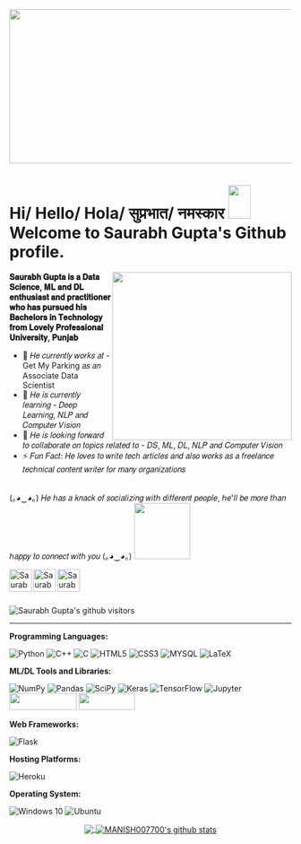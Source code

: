 <img src="https://user-images.githubusercontent.com/44601120/120538535-4450ee80-c404-11eb-945d-35737d9abba0.gif" height="275" width="1000">

<h1>Hi/ Hello/ Hola/ सुप्रभात/ नमस्कार <img src="https://media.giphy.com/media/QX1OLGwOdE2X5kjn9w/giphy.gif" height="60" width="40"><br> 
 Welcome to Saurabh Gupta's Github profile.</h1>
 
<img align='right' src="https://media.giphy.com/media/HEPwfdu6T6svpPE1eN/giphy.gif" height="300" width="320">

**𝐒𝐚𝐮𝐫𝐚𝐛𝐡 𝐆𝐮𝐩𝐭𝐚 𝐢𝐬 𝐚 𝐃𝐚𝐭𝐚 𝐒𝐜𝐢𝐞𝐧𝐜𝐞, 𝐌𝐋 𝐚𝐧𝐝 𝐃𝐋 𝐞𝐧𝐭𝐡𝐮𝐬𝐢𝐚𝐬𝐭 𝐚𝐧𝐝 𝐩𝐫𝐚𝐜𝐭𝐢𝐭𝐢𝐨𝐧𝐞𝐫 𝐰𝐡𝐨 𝐡𝐚𝐬 𝐩𝐮𝐫𝐬𝐮𝐞𝐝 𝐡𝐢𝐬 𝐁𝐚𝐜𝐡𝐞𝐥𝐨𝐫𝐬 𝐢𝐧 𝐓𝐞𝐜𝐡𝐧𝐨𝐥𝐨𝐠𝐲 𝐟𝐫𝐨𝐦 𝐋𝐨𝐯𝐞𝐥𝐲 𝐏𝐫𝐨𝐟𝐞𝐬𝐬𝐢𝐨𝐧𝐚𝐥 𝐔𝐧𝐢𝐯𝐞𝐫𝐬𝐢𝐭𝐲, 𝐏𝐮𝐧𝐣𝐚𝐛**

- 🔭 𝐻𝑒 𝑐𝑢𝑟𝑟𝑒𝑛𝑡𝑙𝑦 𝑤𝑜𝑟𝑘𝑠 𝑎𝑡 - Get My Parking 𝑎𝑠 𝑎𝑛 Associate Data Scientist
- 🌱 𝐻𝑒 𝑖𝑠 𝑐𝑢𝑟𝑟𝑒𝑛𝑡𝑙𝑦 𝑙𝑒𝑎𝑟𝑛𝑖𝑛𝑔 - 𝐷𝑒𝑒𝑝 𝐿𝑒𝑎𝑟𝑛𝑖𝑛𝑔, 𝑁𝐿𝑃 𝑎𝑛𝑑 𝐶𝑜𝑚𝑝𝑢𝑡𝑒𝑟 𝑉𝑖𝑠𝑖𝑜𝑛
- 👯 𝐻𝑒 𝑖𝑠 𝑙𝑜𝑜𝑘𝑖𝑛𝑔 𝑓𝑜𝑟𝑤𝑎𝑟𝑑 𝑡𝑜 𝑐𝑜𝑙𝑙𝑎𝑏𝑜𝑟𝑎𝑡𝑒 𝑜𝑛 𝑡𝑜𝑝𝑖𝑐𝑠 𝑟𝑒𝑙𝑎𝑡𝑒𝑑 𝑡𝑜 - 𝐷𝑆, 𝑀𝐿, 𝐷𝐿, 𝑁𝐿𝑃 𝑎𝑛𝑑 𝐶𝑜𝑚𝑝𝑢𝑡𝑒𝑟 𝑉𝑖𝑠𝑖𝑜𝑛
- ⚡ 𝐹𝑢𝑛 𝐹𝑎𝑐𝑡: 𝐻𝑒 𝑙𝑜𝑣𝑒𝑠 𝑡𝑜 𝑤𝑟𝑖𝑡𝑒 𝑡𝑒𝑐ℎ 𝑎𝑟𝑡𝑖𝑐𝑙𝑒𝑠 𝑎𝑛𝑑 𝑎𝑙𝑠𝑜 𝑤𝑜𝑟𝑘𝑠 𝑎𝑠 𝑎 𝑓𝑟𝑒𝑒𝑙𝑎𝑛𝑐𝑒 𝑡𝑒𝑐ℎ𝑛𝑖𝑐𝑎𝑙 𝑐𝑜𝑛𝑡𝑒𝑛𝑡 𝑤𝑟𝑖𝑡𝑒𝑟 𝑓𝑜𝑟 𝑚𝑎𝑛𝑦 𝑜𝑟𝑔𝑎𝑛𝑖𝑧𝑎𝑡𝑖𝑜𝑛𝑠


<br>
(｡◕‿◕｡) 𝐻𝑒 ℎ𝑎𝑠 𝑎 𝑘𝑛𝑎𝑐𝑘 𝑜𝑓 𝑠𝑜𝑐𝑖𝑎𝑙𝑖𝑧𝑖𝑛𝑔 𝑤𝑖𝑡ℎ 𝑑𝑖𝑓𝑓𝑒𝑟𝑒𝑛𝑡 𝑝𝑒𝑜𝑝𝑙𝑒, ℎ𝑒'𝑙𝑙 𝑏𝑒 𝑚𝑜𝑟𝑒 𝑡ℎ𝑎𝑛 ℎ𝑎𝑝𝑝𝑦 𝑡𝑜 𝑐𝑜𝑛𝑛𝑒𝑐𝑡 𝑤𝑖𝑡ℎ 𝑦𝑜𝑢 (｡◕‿◕｡)

<img src="https://media.giphy.com/media/7xWWnhbzGtpwEcbYvP/giphy.gif" width="100">

[<img align="left" alt="Saurabh Gupta | LinkedIn" width="40px" src="https://img.icons8.com/color/48/000000/linkedin.png" />][linkedin]
[<img align="left" alt="Saurabh Gupta | Mail" width="40px" src="https://img.icons8.com/fluent/48/000000/gmail.png" />][Mail]
[<img align="left" alt="Saurabh Gupta | Instagram" width="40px" src="https://img.icons8.com/fluent/48/000000/instagram-new.png" />][Instagram]


</br>

<br>
<br>  
<p>
    <img class="center" alt="Saurabh Gupta's github visitors" src="https://visitor-badge.laobi.icu/badge?page_id=https://github.com/saurabh48782"/>
</p>

--------------------------------------------------------------------------------------------------------------------------------------------------------------------------------

**Programming Languages:**

<img alt="Python" src="https://img.shields.io/badge/python%20-%2314354C.svg?&style=for-the-badge&logo=python&logoColor=white"/> <img alt="C++" src="https://img.shields.io/badge/c++%20-%2300599C.svg?&style=for-the-badge&logo=c%2B%2B&ogoColor=white"/> <img alt="C" src="https://img.shields.io/badge/c%20-%2300599C.svg?&style=for-the-badge&logo=c&logoColor=white"/>
<img alt="HTML5" src="https://img.shields.io/badge/HTML5-E34F26?style=for-the-badge&logo=html5&logoColor=white"/>
<img alt="CSS3" src="https://img.shields.io/badge/CSS3-1572B6?style=for-the-badge&logo=css3&logoColor=white"/>
<img alt="MYSQL" src="https://img.shields.io/badge/MySQL-4479A1?style=for-the-badge&logo=mysql&logoColor=white"/>
<img alt="LaTeX" src="https://img.shields.io/badge/latex%20-%23008080.svg?&style=for-the-badge&logo=latex&logoColor=white"/>

**ML/DL Tools and Libraries:**

<img alt="NumPy" src="https://img.shields.io/badge/numpy%20-%23013243.svg?&style=for-the-badge&logo=numpy&logoColor=white" /> <img alt="Pandas" src="https://img.shields.io/badge/pandas%20-%23150458.svg?&style=for-the-badge&logo=pandas&logoColor=white" />
<img alt="SciPy" src="https://img.shields.io/badge/SciPy%20-%2300599C?style=for-the-badge&logo=SciPy&logoColor=white"/>
<img alt="Keras" src="https://img.shields.io/badge/Keras%20-%23D00000.svg?&style=for-the-badge&logo=Keras&logoColor=white"/>
<img alt="TensorFlow" src="https://img.shields.io/badge/TensorFlow%20-%23FF6F00.svg?&style=for-the-badge&logo=TensorFlow&logoColor=white" />
<img alt="Jupyter" src="https://img.shields.io/badge/Jupyter%20-%23F37626.svg?&style=for-the-badge&logo=Jupyter&logoColor=white" />
<img src= "https://img.shields.io/badge/Tools-Sklearn-informational?style=flat&logo=scikit-learn&logoColor=white&color=black" height="30" width="120"/>
<img src= "https://img.shields.io/badge/Tools-NLTK-informational?style=flat&logo=nltk&logoColor=white&color=orange" height="30" width="100"/>

**Web Frameworks:**

<img alt="Flask" src="https://img.shields.io/badge/flask%20-%23000.svg?&style=for-the-badge&logo=flask&logoColor=white"/>

**Hosting Platforms:**

<img alt="Heroku" src="https://img.shields.io/badge/heroku%20-%23430098.svg?&style=for-the-badge&logo=heroku&logoColor=white"/>

**Operating System:**

<img alt="Windows 10" src="https://img.shields.io/badge/Windows-0078D6?style=for-the-badge&logo=windows&logoColor=white" /> <img alt="Ubuntu" src="https://img.shields.io/badge/Ubuntu-E95420?style=for-the-badge&logo=ubuntu&logoColor=white" />


<p align="center">
<a href="https://github.com/saurabh48782">
  <img align="center" src="https://github-readme-stats.vercel.app/api/top-langs/?username=saurabh48782&theme=dark&layout=compact&exclude_repo=IoT-Libraries,Hackerrank-Codes" />
  <img align="center" src="https://github-readme-stats.vercel.app/api?username=saurabh48782&show_icons=true&theme=dark&count_private=true&icon_color=439975&text_color=6e6e6e" alt="MANISH007700's github stats"/>
</a></p>
<br>




[linkedin]: https://www.linkedin.com/in/saurabh48782/
[Mail]: https://mail.google.com/mail/?view=cm&fs=1&to=saurabh48782@gmail.com&su=SUBJECT&body=BODY&tf=1
[Instagram]: https://www.instagram.com/saurabh_48782/

